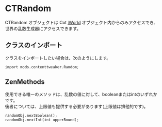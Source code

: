 # CTRandom

CTRandom オブジェクトは Cot [IWorld](/Mods/ContentTweaker/Vanilla/Types/World/IWorld/) オブジェクト内からのみアクセスでき、世界の乱数生成器にアクセスできます。

## クラスのインポート

クラスをインポートしたい場合は、次のようにします。

```zenscript
import mods.contenttweaker.Random;
```

## ZenMethods

使用できる唯一のメソッドは、乱数の値に対して、booleanまたはintのいずれかです。  
後者については、上限値も提供する必要があります(上限値は排他的です)。

```zenscript
randomObj.nextBoolean();
randomObj.nextInt(int upperBound);
```